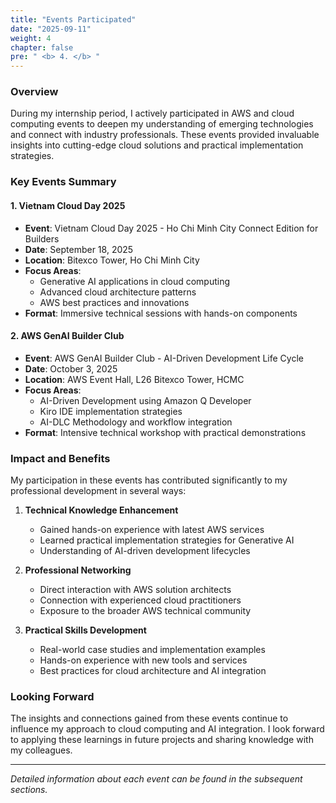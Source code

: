```yaml
---
title: "Events Participated"
date: "2025-09-11"
weight: 4
chapter: false
pre: " <b> 4. </b> "
---
```


### Overview

During my internship period, I actively participated in AWS and cloud computing events to deepen my understanding of emerging technologies and connect with industry professionals. These events provided invaluable insights into cutting-edge cloud solutions and practical implementation strategies.

### Key Events Summary

#### 1. Vietnam Cloud Day 2025
- **Event**: Vietnam Cloud Day 2025 - Ho Chi Minh City Connect Edition for Builders
- **Date**: September 18, 2025
- **Location**: Bitexco Tower, Ho Chi Minh City
- **Focus Areas**: 
  - Generative AI applications in cloud computing
  - Advanced cloud architecture patterns
  - AWS best practices and innovations
- **Format**: Immersive technical sessions with hands-on components

#### 2. AWS GenAI Builder Club
- **Event**: AWS GenAI Builder Club - AI-Driven Development Life Cycle
- **Date**: October 3, 2025
- **Location**: AWS Event Hall, L26 Bitexco Tower, HCMC
- **Focus Areas**:
  - AI-Driven Development using Amazon Q Developer
  - Kiro IDE implementation strategies
  - AI-DLC Methodology and workflow integration
- **Format**: Intensive technical workshop with practical demonstrations

### Impact and Benefits

My participation in these events has contributed significantly to my professional development in several ways:

1. **Technical Knowledge Enhancement**
   - Gained hands-on experience with latest AWS services
   - Learned practical implementation strategies for Generative AI
   - Understanding of AI-driven development lifecycles

2. **Professional Networking**
   - Direct interaction with AWS solution architects
   - Connection with experienced cloud practitioners
   - Exposure to the broader AWS technical community

3. **Practical Skills Development**
   - Real-world case studies and implementation examples
   - Hands-on experience with new tools and services
   - Best practices for cloud architecture and AI integration

### Looking Forward

The insights and connections gained from these events continue to influence my approach to cloud computing and AI integration. I look forward to applying these learnings in future projects and sharing knowledge with my colleagues.

---

_Detailed information about each event can be found in the subsequent sections._



